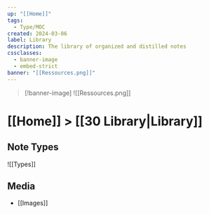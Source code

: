```yaml
---
up: "[[Home]]"
tags:
  - Type/MOC
created: 2024-03-06
label: Library
description: The library of organized and distilled notes
cssclasses:
  - banner-image
  - embed-strict
banner: "[[Ressources.png]]"
---
```

> [!banner-image] ![[Ressources.png]]
# [[Home]] > [[30 Library|Library]]

## Note Types
![[Types]]

## Media
- [[Images]]